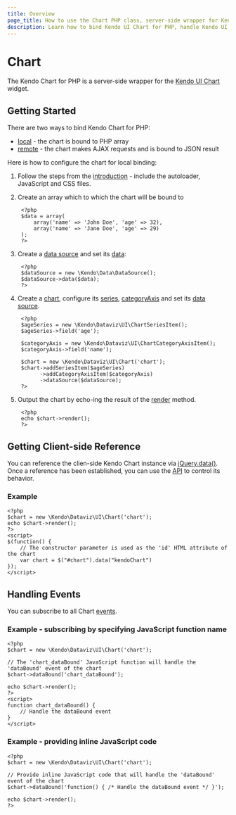 ```yaml
---
title: Overview
page_title: How to use the Chart PHP class, server-side wrapper for Kendo UI Chart widget
description: Learn how to bind Kendo UI Chart for PHP, handle Kendo UI Chart Events, access an existing chart.
---
```


# Chart

The Kendo Chart for PHP is a server-side wrapper for the [Kendo UI Chart](/api/dataviz/chart) widget.

## Getting Started

There are two ways to bind Kendo Chart for PHP:

* [local](/using-kendo-with/php/widgets/chart/local-binding) - the chart is bound to PHP array
* [remote](/using-kendo-with/php/widgets/chart/remote-binding) - the chart makes AJAX requests and is bound to JSON result

Here is how to configure the chart for local binding:

1. Follow the steps from the [introduction](/using-kendo-with/php/introduction) - include the autoloader, JavaScript and CSS files.

2. Create an array which to which the chart will be bound to

        <?php
        $data = array(
            array('name' => 'John Doe', 'age' => 32),
            array('name' => 'Jane Doe', 'age' => 29)
        );
        ?>
3. Create a [data source](/api/wrappers/php/Kendo/Data/DataSource) and set its [data](/api/wrappers/php/Kendo/Data/DataSource#data):

        <?php
        $dataSource = new \Kendo\Data\DataSource();
        $dataSource->data($data);
        ?>
4. Create a [chart](/api/wrappers/php/Kendo/Dataviz/UI/Chart), configure its [series](/api/wrappers/php/Kendo/Dataviz/UI/Chart#addSeriesItem), [categoryAxis](/api/wrappers/php/Kendo/Dataviz/UI/Chart#addCategoryAxisItem) and set its [data source](/api/wrappers/php/Kendo/Dataviz/UI/Chart#datasource).

        <?php
        $ageSeries = new \Kendo\Dataviz\UI\ChartSeriesItem();
        $ageSeries->field('age');

        $categoryAxis = new \Kendo\Dataviz\UI\ChartCategoryAxisItem();
        $categoryAxis->field('name');

        $chart = new \Kendo\Dataviz\UI\Chart('chart');
        $chart->addSeriesItem($ageSeries)
              ->addCategoryAxisItem($categoryAxis)
              ->dataSource($dataSource);
        ?>
5. Output the chart by echo-ing the result of the [render](/api/wrappers/php/Kendo/UI/Widget#render) method.

        <?php
        echo $chart->render();
        ?>

## Getting Client-side Reference

You can reference the clien-side Kendo Chart instance via [jQuery.data()](http://api.jquery.com/jQuery.data/).
Once a reference has been established, you can use the [API](/api/dataviz/chart#methods) to control its behavior.

### Example

    <?php
    $chart = new \Kendo\Dataviz\UI\Chart('chart');
    echo $chart->render();
    ?>
    <script>
    $(function() {
        // The constructor parameter is used as the 'id' HTML attribute of the chart
        var chart = $("#chart").data("kendoChart")
    });
    </script>

## Handling Events

You can subscribe to all Chart [events](/api/dataviz/chart#events).

### Example - subscribing by specifying JavaScript function name

    <?php
    $chart = new \Kendo\Dataviz\UI\Chart('chart');

    // The 'chart_dataBound' JavaScript function will handle the 'dataBound' event of the chart
    $chart->dataBound('chart_dataBound');

    echo $chart->render();
    ?>
    <script>
    function chart_dataBound() {
        // Handle the dataBound event
    }
    </script>

### Example - providing inline JavaScript code

    <?php
    $chart = new \Kendo\Dataviz\UI\Chart('chart');

    // Provide inline JavaScript code that will handle the 'dataBound' event of the chart
    $chart->dataBound('function() { /* Handle the dataBound event */ }');

    echo $chart->render();
    ?>
